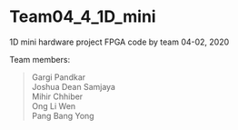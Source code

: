 # Team04_4_1D_mini
1D mini hardware project FPGA code by team 04-02, 2020

Team members:
> Gargi Pandkar
</br> Joshua Dean Samjaya
</br> Mihir Chhiber
</br> Ong Li Wen
</br> Pang Bang Yong

